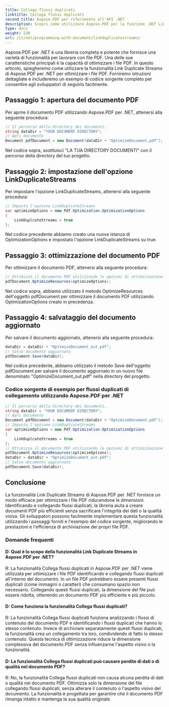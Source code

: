 ```yaml
---
title: Collega flussi duplicati
linktitle: Collega flussi duplicati
second_title: Aspose.PDF per riferimento all'API .NET
description: Scopri come utilizzare Aspose.PDF per la funzione .NET Link Duplicate Streams per ottimizzare i tuoi documenti PDF con questa guida passo passo.
type: docs
weight: 230
url: /it/net/programming-with-document/linkduplicatestreams/
---
```

Aspose.PDF per .NET è una libreria completa e potente che fornisce una varietà di funzionalità per lavorare con file PDF. Una delle sue caratteristiche principali è la capacità di ottimizzare i file PDF. In questo articolo, spiegheremo come utilizzare la funzionalità Link Duplicate Streams di Aspose.PDF per .NET per ottimizzare i file PDF. Forniremo istruzioni dettagliate e includeremo un esempio di codice sorgente completo per consentire agli sviluppatori di seguirlo facilmente.

## Passaggio 1: apertura del documento PDF

Per aprire il documento PDF utilizzando Aspose.PDF per .NET, attenersi alla seguente procedura:

```csharp
// Il percorso della directory dei documenti.
string dataDir = "YOUR DOCUMENT DIRECTORY";
// Apri documento
Document pdfDocument = new Document(dataDir + "OptimizeDocument.pdf");
```

Nel codice sopra, sostituisci "LA TUA DIRECTORY DOCUMENTI" con il percorso della directory del tuo progetto.

## Passaggio 2: impostazione dell'opzione LinkDuplicateStreams

Per impostare l'opzione LinkDuplicateStreams, attenersi alla seguente procedura:

```csharp
// Imposta l'opzione LinkDuplcateStreams
var optimizeOptions = new Pdf.Optimization.OptimizationOptions
{
    LinkDuplcateStreams = true
};
```

Nel codice precedente abbiamo creato una nuova istanza di OptimizationOptions e impostato l'opzione LinkDuplicateStreams su true.

## Passaggio 3: ottimizzazione del documento PDF

Per ottimizzare il documento PDF, attenersi alla seguente procedura:

```csharp
// Ottimizza il documento PDF utilizzando le opzioni di ottimizzazione
pdfDocument.OptimizeResources(optimizeOptions);
```

Nel codice sopra, abbiamo utilizzato il metodo OptimizeResources dell'oggetto pdfDocument per ottimizzare il documento PDF utilizzando OptimizationOptions creato in precedenza.

## Passaggio 4: salvataggio del documento aggiornato

Per salvare il documento aggiornato, attenersi alla seguente procedura:

```csharp
dataDir = dataDir + "OptimizeDocument_out.pdf";
// Salva documento aggiornato
pdfDocument.Save(dataDir);
```

Nel codice precedente, abbiamo utilizzato il metodo Save dell'oggetto pdfDocument per salvare il documento aggiornato in un nuovo file denominato "OptimizeDocument_out.pdf" nella directory del progetto.

### Codice sorgente di esempio per flussi duplicati di collegamento utilizzando Aspose.PDF per .NET

```csharp
// Il percorso della directory dei documenti.
string dataDir = "YOUR DOCUMENT DIRECTORY";
// Apri documento
Document pdfDocument = new Document(dataDir + "OptimizeDocument.pdf");
// Imposta l'opzione LinkDuplcateStreams
var optimizeOptions = new Pdf.Optimization.OptimizationOptions
{
	LinkDuplcateStreams = true
};
// Ottimizza il documento PDF utilizzando le opzioni di ottimizzazione
pdfDocument.OptimizeResources(optimizeOptions);
dataDir = dataDir + "OptimizeDocument_out.pdf";
// Salva documento aggiornato
pdfDocument.Save(dataDir);
```

## Conclusione

La funzionalità Link Duplicate Streams di Aspose.PDF per .NET fornisce un modo efficace per ottimizzare i file PDF riducendone le dimensioni. Identificando e collegando flussi duplicati, la libreria aiuta a creare documenti PDF più efficienti senza sacrificare l'integrità dei dati o la qualità visiva. Gli sviluppatori possono facilmente implementare questa funzionalità utilizzando i passaggi forniti e l'esempio del codice sorgente, migliorando le prestazioni e l'efficienza di archiviazione dei propri file PDF.

### Domande frequenti

#### D: Qual è lo scopo della funzionalità Link Duplicate Streams in Aspose.PDF per .NET?

R: La funzionalità Collega flussi duplicati in Aspose.PDF per .NET viene utilizzata per ottimizzare i file PDF identificando e collegando flussi duplicati all'interno del documento. In un file PDF potrebbero essere presenti flussi duplicati (come immagini o caratteri) che consumano spazio non necessario. Collegando questi flussi duplicati, la dimensione del file può essere ridotta, ottenendo un documento PDF più efficiente e più piccolo.

#### D: Come funziona la funzionalità Collega flussi duplicati?

R: La funzionalità Collega flussi duplicati funziona analizzando i flussi di contenuto del documento PDF e identificando i flussi duplicati che hanno lo stesso contenuto. Invece di archiviare separatamente questi flussi duplicati, la funzionalità crea un collegamento tra loro, condividendo di fatto lo stesso contenuto. Questa tecnica di ottimizzazione riduce la dimensione complessiva del documento PDF senza influenzarne l'aspetto visivo o la funzionalità.

#### D: La funzionalità Collega flussi duplicati può causare perdite di dati o di qualità nel documento PDF?

R: No, la funzionalità Collega flussi duplicati non causa alcuna perdita di dati o qualità nel documento PDF. Ottimizza solo la dimensione del file collegando flussi duplicati, senza alterare il contenuto o l'aspetto visivo del documento. La funzionalità è progettata per garantire che il documento PDF rimanga intatto e mantenga la sua qualità originale.